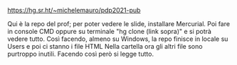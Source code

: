 https://hg.sr.ht/~michelemauro/pdp2021-pub

Qui è la repo del prof;
per poter vedere le slide, installare Mercurial.
Poi fare in console CMD oppure su terminale
"hg clone (link sopra)" e si potrà vedere tutto.
Così facendo, almeno su Windows,
la repo finisce in locale su Users e poi ci stanno i file HTML
Nella cartella ora gli altri file sono purtroppo inutili.
Facendo così però si legge tutto.